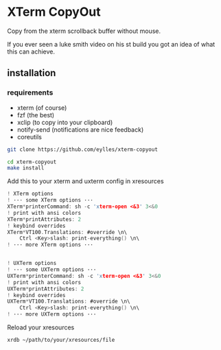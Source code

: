 # XTerm CopyOut

Copy from the xterm scrollback buffer without mouse.


If you ever seen a luke smith video on his st build you got an idea of what this can achieve.


## installation


### requirements

- xterm (of course)
- fzf (the best)
- xclip (to copy into your clipboard)
- notify-send (notifications are nice feedback)
- coreutils


```sh
git clone https://github.com/eylles/xterm-copyout

cd xterm-copyout
make install
```

Add this to your xterm and uxterm config in xresources
```c
! XTerm options
! ··· some XTerm options ···
XTerm*printerCommand: sh -c 'xterm-open <&3' 3<&0
! print with ansi colors
XTerm*printAttributes: 2
! keybind overrides
XTerm*VT100.Translations: #override \n\
    Ctrl <Key>slash: print-everything() \n\
! ··· more XTerm options ···


! UXTerm options
! ··· some UXTerm options ···
UXTerm*printerCommand: sh -c 'xterm-open <&3' 3<&0
! print with ansi colors
UXTerm*printAttributes: 2
! keybind overrides
UXTerm*VT100.Translations: #override \n\
    Ctrl <Key>slash: print-everything() \n\
! ··· more UXTerm options ···
```

Reload your xresources
```sh
xrdb ~/path/to/your/xresources/file
```
